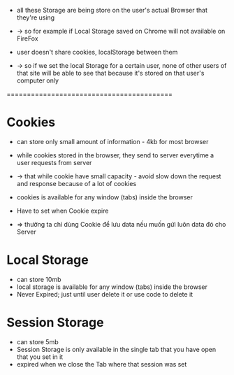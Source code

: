 
* all these Storage are being store on the user's actual Browser that they're using
* -> so for example if Local Storage saved on Chrome will not available on FireFox
 
* user doesn't share cookies, localStorage between them
* -> so if we set the local Storage for a certain user, none of other users of that site will be able to see that because it's stored on that user's computer only


=========================================
# Cookies
* can store only small amount of information - 4kb for most browser
* while cookies stored in the browser, they send to server everytime a user requests from server
* -> that while cookie have small capacity - avoid slow down the request and response because of a lot of cookies

* cookies is available for any window (tabs) inside the browser
* Have to set when Cookie expire
* => thường ta chỉ dùng Cookie để lưu data nếu muốn gửi luôn data đó cho Server

# Local Storage
* can store 10mb
* local storage is available for any window (tabs) inside the browser
* Never Expired; just until user delete it or use code to delete it

# Session Storage 
* can store 5mb
* Session Storage is only available in the single tab that you have open that you set in it
* expired when we close the Tab where that session was set 
